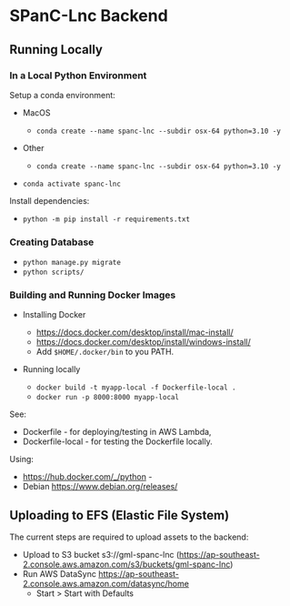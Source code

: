# SPanC-Lnc Backend

## Running Locally

### In a Local Python Environment
Setup a conda environment:
* MacOS
  * ```conda create --name spanc-lnc --subdir osx-64 python=3.10 -y```
* Other
  * ```conda create --name spanc-lnc --subdir osx-64 python=3.10 -y```

* ```conda activate spanc-lnc```

Install dependencies:
* ```python -m pip install -r requirements.txt```

### Creating Database
* ```python manage.py migrate```
* ```python scripts/```

### Building and Running Docker Images

* Installing Docker
  * https://docs.docker.com/desktop/install/mac-install/
  * https://docs.docker.com/desktop/install/windows-install/
  * Add ```$HOME/.docker/bin``` to you PATH.

* Running locally
  * ```docker build -t myapp-local -f Dockerfile-local .```
  * ```docker run -p 8000:8000 myapp-local```

See:
* Dockerfile - for deploying/testing in AWS Lambda,
* Dockerfile-local - for testing the Dockerfile locally.

Using:
* https://hub.docker.com/_/python - 
* Debian https://www.debian.org/releases/

## Uploading to EFS (Elastic File System)

The current steps are required to upload assets to the backend:
* Upload to S3 bucket s3://gml-spanc-lnc (https://ap-southeast-2.console.aws.amazon.com/s3/buckets/gml-spanc-lnc)
* Run AWS DataSync https://ap-southeast-2.console.aws.amazon.com/datasync/home
  * Start > Start with Defaults

